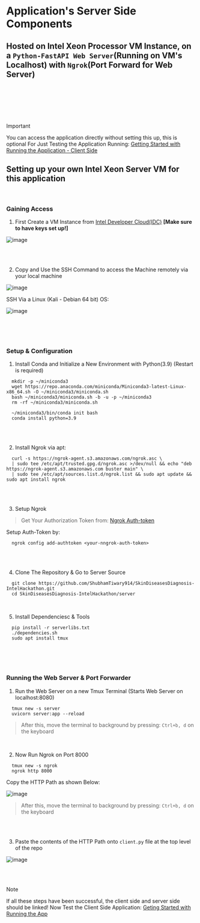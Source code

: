 # Application's Server Side Components

## Hosted on Intel Xeon Processor VM Instance, on a `Python-FastAPI Web Server`(Running on VM's Localhost) with `Ngrok`(Port Forward for Web Server)
<br />
<br /> 
<br />
<br />
<br /> 


> [!IMPORTANT]
> You can access the application directly without setting this up, this is optional
> For Just Testing the Application Running: [Getting Started with Running the Application - Client Side](https://github.com/ShubhamTiwary914/SkinDiseasesDiagnosis-IntelHackathon/tree/main?tab=readme-ov-file#running-the-application)

## Setting up your own Intel Xeon Server VM for this application

<br /> 


### Gaining Access

1. First Create a VM Instance from [Intel Developer Cloud(IDC)](https://console.cloud.intel.com/compute) **[Make sure to have keys set up!]**

![image](https://github.com/ShubhamTiwary914/SkinDiseasesDiagnosis-IntelHackathon/assets/67773966/8b600b55-dcd6-4c3e-a6fe-c253ed40b1a6)

<br /> 
<br /> 


2. Copy and Use the SSH Command to access the Machine remotely via your local machine

![image](https://github.com/ShubhamTiwary914/SkinDiseasesDiagnosis-IntelHackathon/assets/67773966/8fccb2b0-6be3-4549-8f42-33886a2fb35c)


SSH Via a Linux (Kali - Debian 64 bit) OS:  

![image](https://github.com/ShubhamTiwary914/SkinDiseasesDiagnosis-IntelHackathon/assets/67773966/b471d5a3-1a8f-4fa9-83da-caea098a3130)


<br /> 
<br /> 
<br />


### Setup & Configuration

1. Install Conda and Initialize a New Environment with Python(3.9) (Restart is required)
```
  mkdir -p ~/miniconda3
  wget https://repo.anaconda.com/miniconda/Miniconda3-latest-Linux-x86_64.sh -O ~/miniconda3/miniconda.sh
  bash ~/miniconda3/miniconda.sh -b -u -p ~/miniconda3
  rm -rf ~/miniconda3/miniconda.sh
  
  ~/miniconda3/bin/conda init bash
  conda install python=3.9 
```

<br /> <br />

2. Install Ngrok via apt:
```
  curl -s https://ngrok-agent.s3.amazonaws.com/ngrok.asc \
  | sudo tee /etc/apt/trusted.gpg.d/ngrok.asc >/dev/null && echo "deb https://ngrok-agent.s3.amazonaws.com buster main" \
  | sudo tee /etc/apt/sources.list.d/ngrok.list && sudo apt update && sudo apt install ngrok
```


<br /> <br />

3. Setup Ngrok

> Get Your Authorization Token from: [Ngrok Auth-token](https://dashboard.ngrok.com/get-started/your-authtoken)  

Setup Auth-Token by:
```
  ngrok config add-authtoken <your-nngrok-auth-token>
```


<br /> <br />


4. Clone The Repository & Go to Server Source
```
  git clone https://github.com/ShubhamTiwary914/SkinDiseasesDiagnosis-IntelHackathon.git
  cd SkinDiseasesDiagnosis-IntelHackathon/server
```

<br />

5. Install Dependenciesc & Tools
```
  pip install -r serverlibs.txt
  ./dependencies.sh
  sudo apt install tmux
```

<br /> <br /> <br />



### Running the Web Server & Port Forwarder

1. Run the Web Server on a new Tmux Terminal (Starts Web Server on localhost:8080)
```
  tmux new -s server
  uvicorn server:app --reload
```
> After this, move the terminal to background by pressing: ``` Ctrl+b, d ``` on the keyboard

<br />

2. Now Run Ngrok on Port 8000
```
  tmux new -s ngrok
  ngrok http 8000
```

Copy the HTTP Path as shown Below:

![image](https://github.com/ShubhamTiwary914/SkinDiseasesDiagnosis-IntelHackathon/assets/67773966/5605face-ab95-46ec-a3e3-6367196b347f)


> After this, move the terminal to background by pressing: ``` Ctrl+b, d ``` on the keyboard

<br /> <br /> 


3. Paste the contents of the HTTP Path onto `client.py` file at the top level of the repo

![image](https://github.com/ShubhamTiwary914/SkinDiseasesDiagnosis-IntelHackathon/assets/67773966/6dd650eb-e1c8-4d9d-b179-ea83503dd3bd)



<br /> <br /> 


> [!NOTE]
> If all these steps have been successful, the client side and server side should be linked!
> Now Test the Client Side Application: [Geting Started with Running the App](https://github.com/ShubhamTiwary914/SkinDiseasesDiagnosis-IntelHackathon/tree/main?tab=readme-ov-file#running-the-application)


